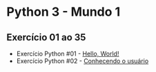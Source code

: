 # Python 3 - Mundo 1
## Exercício 01 ao 35
- Exercício Python #01 - [Hello, World!](https://github.com/FelipePinheiroRegina/exerciciospython/blob/main/Python%203%20-%20Mundo%201/ex001.py)
- Exercício Python #02 - [Conhecendo o usuário](https://github.com/FelipePinheiroRegina/exerciciospython/blob/main/Python%203%20-%20Mundo%201/ex002.py)
